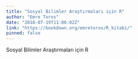 ```yaml
---
title: "Sosyal Bilimler Araştırmaları için R"
author: "Emre Toros"
date: "2018-07-19T11:06:02Z"
link: "https://bookdown.org/emretoros/R_kitabi/"
pinned: false
---
```


Sosyal Bilimler Araştırmaları için R
